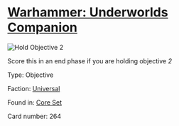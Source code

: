# [Warhammer: Underworlds Companion](https://guidokessels.github.io/wh-underworlds)

  

![Hold Objective 2](https://warhammerunderworlds.com/wp-content/uploads/sites/6/2017/12/264_ENG-Hold-Objective-2.png)

Score this in an end phase if you are holding objective <i>2</i>

Type: Objective

Faction: [Universal](https://guidokessels.github.io/wh-underworlds/factions/universal.md)

Found in: [Core Set](https://guidokessels.github.io/wh-underworlds/locations/core-set.md)

Card number: 264
